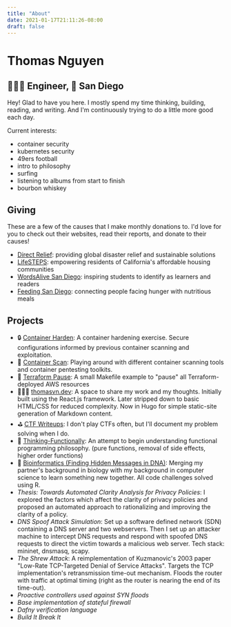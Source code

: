 ```yaml
---
title: "About"
date: 2021-01-17T21:11:26-08:00
draft: false
---
```

# Thomas Nguyen

## 👨🏻‍💻 Engineer, 📍 San Diego

Hey! Glad to have you here. I mostly spend my time thinking, building, reading, and writing. And I'm continuously trying to do a little more good each day.

Current interests:

- container security
- kubernetes security
- 49ers football
- intro to philosophy
- surfing
- listening to albums from start to finish
- bourbon whiskey

## Giving

These are a few of the causes that I make monthly donations to. I'd love for you to check out their websites, read their reports, and donate to their causes!

- [Direct Relief](https://www.directrelief.org/): providing global disaster relief and sustainable solutions
- [LifeSTEPS](https://lifestepsusa.org/): empowering residents of California's affordable housing communities
- [WordsAlive San Diego](https://www.wordsalive.org/): inspiring students to identify as learners and readers
- [Feeding San Diego](https://feedingsandiego.org/): connecting people facing hunger with nutritious meals

## Projects

- 🔒 [Container Harden](https://github.com/thomasvn/container-harden): A container hardening exercise. Secure configurations informed by previous container scanning and exploitation.
- 👀 [Container Scan](https://github.com/thomasvn/container-scan): Playing around with different container scanning tools and container pentesting toolkits.
- 🛑 [Terraform Pause](https://github.com/thomasvn/tf-pause): A small Makefile example to "pause" all Terraform-deployed AWS resources
- 👨🏻‍💻 [thomasvn.dev](https://github.com/thomasvn/thomasvn.dev): A space to share my work and my thoughts. Initially built using the React.js framework. Later stripped down to basic HTML/CSS for reduced complexity. Now in Hugo for simple static-site generation of Markdown content.
- ⛳️ [CTF Writeups](https://github.com/thomasvn/CTF-Writeups): I don't play CTFs often, but I'll document my problem solving when I do.
- 💭 [Thinking-Functionally](https://github.com/thomasvn/Thinking-Functionally): An attempt to begin understanding functional programming philosophy. (pure functions, removal of side effects, higher order functions)
- 🧬 [Bioinformatics (Finding Hidden Messages in DNA)](https://github.com/thomasvn/Bioinformatics): Merging my partner's background in biology with my background in computer science to learn something new together. All code challenges solved using R.
- *Thesis: Towards Automated Clarity Analysis for Privacy Policies*: I explored the factors which affect the clarity of privacy policies and proposed an automated approach to rationalizing and improving the clarity of a policy.
- *DNS Spoof Attack Simulation*: Set up a software defined network (SDN) containing a DNS server and two webservers. Then I set up an attacker machine to intercept DNS requests and respond with spoofed DNS requests to direct the victim towards a malicious web server. Tech stack: mininet, dnsmasq, scapy.
- *The Shrew Attack*: A reimplementation of Kuzmanovic's 2003 paper "Low-Rate TCP-Targeted Denial of Service Attacks". Targets the TCP implementation's retransmission time-out mechanism. Floods the router with traffic at optimal timing (right as the router is nearing the end of its time-out).
- *Proactive controllers used against SYN floods*
- *Base implementation of stateful firewall*
- *Dafny verification language*
- *Build It Break It*
